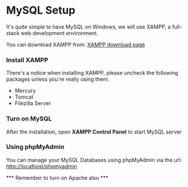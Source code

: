 # **MySQL Setup**

It's quite simple to have MySQL on Windows, we will use XAMPP, a full-stack web development environment.

You can download XAMPP from: [XAMPP download page](https://www.apachefriends.org/index.html "Xampp download page")

### Install XAMPP

There's a notice when installing XAMPP, please uncheck the following packages unless you're really using them:

*   Mercury
*   Tomcat
*   Filezilla Server

### Turn on MySQL

After the installation, open **XAMPP Control Panel** to start MySQL server

### Using phpMyAdmin

You can manage your MySQL Databases using phpMyAdmin via the url: [http://localhost/phpmyadmin](http://localhost/phpmyadmin
"phpMyAdmin link on localhost")

*** Remember to turn on Apache also ***